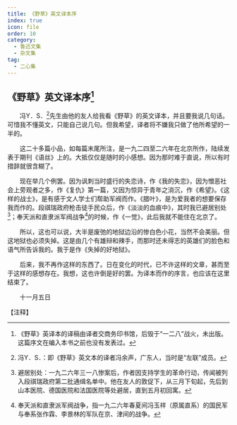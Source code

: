 ```yaml
---
title: 《野草》英文译本序
index: true
icon: file
order: 10
category:
  - 鲁迅文集
  - 杂文集
tag:  
  - 二心集
---
```


## 《野草》英文译本序[^①]

　　冯Y．S．[^②]先生由他的友人给我看《野草》的英文译本，并且要我说几句话。可惜我不懂英文，只能自己说几句。但我希望，译者将不嫌我只做了他所希望的一半的。

　　这二十多篇小品，如每篇末尾所注，是一九二四至二六年在北京所作，陆续发表于期刊《语丝》上的。大抵仅仅是随时的小感想。因为那时难于直说，所以有时措辞就很含糊了。

　　现在举几个例罢。因为讽刺当时盛行的失恋诗，作《我的失恋》，因为憎恶社会上旁观者之多，作《复仇》第一篇，又因为惊异于青年之消沉，作《希望》。《这样的战士》，是有感于文人学士们帮助军阀而作。《腊叶》，是为爱我者的想要保存我而作的。段祺瑞政府枪击徒手民众后，作《淡淡的血痕中》，其时我已避居别处[^③]；奉天派和直隶派军阀战争[^④]的时候，作《一觉》，此后我就不能住在北京了。

　　所以，这也可以说，大半是废弛的地狱边沿的惨白色小花，当然不会美丽。但这地狱也必须失掉。这是由几个有雄辩和辣手，而那时还未得志的英雄们的脸色和语气所告诉我的。我于是作《失掉的好地狱》。

　　后来，我不再作这样的东西了。日在变化的时代，已不许这样的文章，甚而至于这样的感想存在。我想，这也许倒是好的罢。为译本而作的序言，也应该在这里结束了。

　　十一月五日

【注释】

[^①]:《野草》英译本的译稿由译者交商务印书馆，后毁于“一二八”战火，未出版。这篇序文在编入本书之前也没有发表过。

[^②]:冯Y．S．：即《野草》英文本的译者冯余声，广东人，当时是“左联”成员。

[^③]:避居别处：一九二六年三一八惨案后，作者因支持学生的革命行动，传闻被列入段祺瑞政府第二批通缉名单中。他在友人的敦促下，从三月下旬起，先后到山本医院、德国医院和法国医院等处避居，直到五月初回寓。

[^④]:奉天派和直隶派军阀战争，指一九二六年春夏间冯玉祥（原属直系）的国民军与奉系张作霖、李景林的军队在京、津间的战争。
